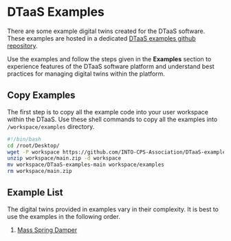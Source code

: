 # DTaaS Examples

There are some example digital twins created for the DTaaS software.
These examples are hosted in a dedicated
[DTaaS examples github repository](https://github.com/INTO-CPS-Association/DTaaS-examples).

Use the examples and follow the steps given in the **Examples** section to experience
features of the DTaaS software platform and understand best practices for managing
digital twins within the platform.

## Copy Examples

The first step is to copy all the example code into your
user workspace within the DTaaS.
Use these shell commands to copy all the examples
into `/workspace/examples` directory.

```bash
#!/bin/bash
cd /root/Desktop/
wget -P workspace https://github.com/INTO-CPS-Association/DTaaS-examples/archive/refs/heads/main.zip
unzip workspace/main.zip -d workspace
mv workspace/DTaaS-examples-main workspace/examples
rm workspace/main.zip
```

## Example List

The digital twins provided in examples vary in their complexity. It is best
to use the examples in the following order.

1. [Mass Spring Damper](./mass-spring-damper/README.md)
